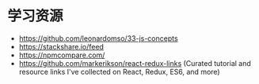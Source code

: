 # 学习资源

- https://github.com/leonardomso/33-js-concepts
- https://stackshare.io/feed
- https://npmcompare.com/
- https://github.com/markerikson/react-redux-links (Curated tutorial and resource links I've collected on React, Redux, ES6, and more)
